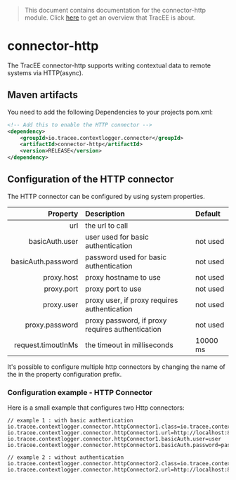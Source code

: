 > This document contains documentation for the connector-http module. Click [here](/README.md) to get an overview that TracEE is about.

# connector-http

The TracEE connector-http supports writing contextual data to remote systems via HTTP(async). 

## Maven artifacts
You need to add the following Dependencies to your projects pom.xml:

```xml
<!-- Add this to enable the HTTP connector -->
<dependency>
    <groupId>io.tracee.contextlogger.connector</groupId>
    <artifactId>connector-http</artifactId>
    <version>RELEASE</version>
</dependency>
```

## Configuration of the HTTP connector
The HTTP connector can be configured by using system properties. 

| Property                                                 | Description | Default |
|---------------------------------------------------------:|:------|:-------|
| url                       | the url to call | |
| basicAuth.user            | user used for basic authentication                | not used |
| basicAuth.password        | password used for basic authentication            | not used |
| proxy.host                | proxy hostname to use                             | not used |
| proxy.port                | proxy port to use                                 | not used |
| proxy.user                | proxy user, if proxy requires authentication      | not used |
| proxy.password            | proxy password, if proxy requires authentication  | not used |
| request.timoutInMs        | the timeout in milliseconds                       | 10000 ms |


It's possible to configure multiple http connectors by changing the name of the in the property configuration prefix. 

### Configuration example - HTTP Connector
Here is a small example that configures two Http connectors:

	// example 1 : with basic authentication
    io.tracee.contextlogger.connector.httpConnector1.class=io.tracee.contextlogger.connector.http.HttpConnector
    io.tracee.contextlogger.connector.httpConnector1.url=http://localhost:8080/target
    io.tracee.contextlogger.connector.httpConnector1.basicAuth.user=user
    io.tracee.contextlogger.connector.httpConnector1.basicAuth.password=passwd
    
    // example 2 : without authentication
    io.tracee.contextlogger.connector.httpConnector2.class=io.tracee.contextlogger.connector.http.HttpConnector
    io.tracee.contextlogger.connector.httpConnector2.url=http://localhost:8090/anotherTarget 
